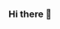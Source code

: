 ### Hi there 👋

<!--
**Hanyhabiba/Hanyhabiba** is a ✨ _special_ ✨ repository because its `README.md` (this file) appears on your GitHub profile.

Here are some ideas to get you started:

Check out my portfolio at linkedin.com/in/hany-habiba-81262ab2
